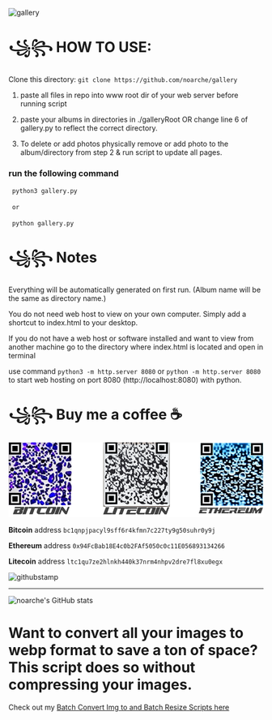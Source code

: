 ![gallery](https://github.com/user-attachments/assets/a6cd55dd-4d2b-41f4-993c-058e5e343bf5)

# ꧁꧂  HOW TO USE:
Clone this directory:
`git clone https://github.com/noarche/gallery`

1. paste all files in repo into www root dir of your web server before running script
                    
2. paste your albums in directories in ./galleryRoot OR change line 6 of gallery.py to reflect the correct directory. 

3. To delete or add photos physically remove or add photo to the album/directory from step 2 & run script to update all pages. 

### run the following command

     python3 gallery.py

     or 

     python gallery.py





# ꧁꧂  Notes

Everything will be automatically generated on first run. (Album name will be the same as directory name.)

You do not need web host to view on your own computer. Simply add a shortcut to index.html to your desktop.

If you do not have a web host or software installed and want to view from another machine go to the directory where index.html is located and open in terminal

use command `python3 -m http.server 8080` or `python -m http.server 8080` to start web hosting on port 8080 (http://localhost:8080) with python.




# ꧁꧂  Buy me a coffee ☕

![qrCode](https://raw.githubusercontent.com/noarche/cd-ripper/main/unrelated-ignore/CryptoQRcodes.png)

**Bitcoin** address `bc1qnpjpacyl9sff6r4kfmn7c227ty9g50suhr0y9j`


**Ethereum** address `0x94FcBab18E4c0b2FAf5050c0c11E056893134266`


**Litecoin** address `ltc1qu7ze2hlnkh440k37nrm4nhpv2dre7fl8xu0egx`

![githubstamp](https://github.com/user-attachments/assets/d7b584e2-ba2a-442c-8783-9acb3a4781a5)


-------------------------------------------------------------------

![noarche's GitHub stats](https://github-readme-stats.vercel.app/api?username=noarche&show_icons=true&theme=transparent)

# Want to convert all your images to webp format to save a ton of space? This script does so without compressing your images. 

Check out my [Batch Convert Img to and Batch Resize Scripts here](https://github.com/noarche/BatchConvertDirs2Webp) 


